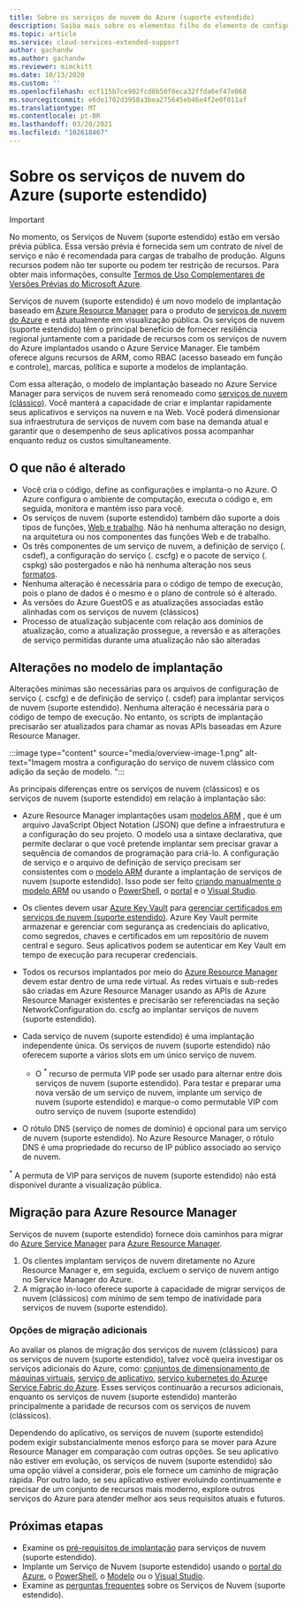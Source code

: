```yaml
---
title: Sobre os serviços de nuvem do Azure (suporte estendido)
description: Saiba mais sobre os elementos filho do elemento de configuração de rede do arquivo de configuração de serviço, que especifica os valores de rede virtual e DNS.
ms.topic: article
ms.service: cloud-services-extended-support
author: gachandw
ms.author: gachandw
ms.reviewer: mimckitt
ms.date: 10/13/2020
ms.custom: ''
ms.openlocfilehash: ecf115b7ce902fcd8b50f0eca32ffda6ef47e068
ms.sourcegitcommit: e6de1702d3958a3bea275645eb46e4f2e0f011af
ms.translationtype: MT
ms.contentlocale: pt-BR
ms.lasthandoff: 03/20/2021
ms.locfileid: "102618467"
---
```

# <a name="about-azure-cloud-services-extended-support"></a>Sobre os serviços de nuvem do Azure (suporte estendido)

> [!IMPORTANT]
> No momento, os Serviços de Nuvem (suporte estendido) estão em versão prévia pública.
> Essa versão prévia é fornecida sem um contrato de nível de serviço e não é recomendada para cargas de trabalho de produção. Alguns recursos podem não ter suporte ou podem ter restrição de recursos. Para obter mais informações, consulte [Termos de Uso Complementares de Versões Prévias do Microsoft Azure](https://azure.microsoft.com/support/legal/preview-supplemental-terms/).

Serviços de nuvem (suporte estendido) é um novo modelo de implantação baseado em [Azure Resource Manager](../azure-resource-manager/management/overview.md) para o produto de [serviços de nuvem do Azure](https://azure.microsoft.com/services/cloud-services/) e está atualmente em visualização pública. Os serviços de nuvem (suporte estendido) têm o principal benefício de fornecer resiliência regional juntamente com a paridade de recursos com os serviços de nuvem do Azure implantados usando o Azure Service Manager. Ele também oferece alguns recursos de ARM, como RBAC (acesso baseado em função e controle), marcas, política e suporte a modelos de implantação.  

Com essa alteração, o modelo de implantação baseado no Azure Service Manager para serviços de nuvem será renomeado como [serviços de nuvem (clássico)](../cloud-services/cloud-services-choose-me.md). Você manterá a capacidade de criar e implantar rapidamente seus aplicativos e serviços na nuvem e na Web. Você poderá dimensionar sua infraestrutura de serviços de nuvem com base na demanda atual e garantir que o desempenho de seus aplicativos possa acompanhar enquanto reduz os custos simultaneamente.  

## <a name="what-does-not-change"></a>O que não é alterado 
- Você cria o código, define as configurações e implanta-o no Azure. O Azure configura o ambiente de computação, executa o código e, em seguida, monitora e mantém isso para você.
- Os serviços de nuvem (suporte estendido) também dão suporte a dois tipos de funções, [Web e trabalho](../cloud-services/cloud-services-choose-me.md). Não há nenhuma alteração no design, na arquitetura ou nos componentes das funções Web e de trabalho. 
- Os três componentes de um serviço de nuvem, a definição de serviço (. csdef), a configuração do serviço (. cscfg) e o pacote de serviço (. cspkg) são postergados e não há nenhuma alteração nos seus [formatos](cloud-services-model-and-package.md). 
- Nenhuma alteração é necessária para o código de tempo de execução, pois o plano de dados é o mesmo e o plano de controle só é alterado. 
- As versões do Azure GuestOS e as atualizações associadas estão alinhadas com os serviços de nuvem (clássicos)
- Processo de atualização subjacente com relação aos domínios de atualização, como a atualização prossegue, a reversão e as alterações de serviço permitidas durante uma atualização não são alteradas

## <a name="changes-in-deployment-model"></a>Alterações no modelo de implantação

Alterações mínimas são necessárias para os arquivos de configuração de serviço (. cscfg) e de definição de serviço (. csdef) para implantar serviços de nuvem (suporte estendido). Nenhuma alteração é necessária para o código de tempo de execução. No entanto, os scripts de implantação precisarão ser atualizados para chamar as novas APIs baseadas em Azure Resource Manager. 

:::image type="content" source="media/overview-image-1.png" alt-text="Imagem mostra a configuração do serviço de nuvem clássico com adição da seção de modelo. ":::

As principais diferenças entre os serviços de nuvem (clássicos) e os serviços de nuvem (suporte estendido) em relação à implantação são: 

- Azure Resource Manager implantações usam [modelos ARM](../azure-resource-manager/templates/overview.md) , que é um arquivo JavaScript Object Notation (JSON) que define a infraestrutura e a configuração do seu projeto. O modelo usa a sintaxe declarativa, que permite declarar o que você pretende implantar sem precisar gravar a sequência de comandos de programação para criá-lo. A configuração de serviço e o arquivo de definição de serviço precisam ser consistentes com o [modelo ARM](../azure-resource-manager/templates/overview.md) durante a implantação de serviços de nuvem (suporte estendido). Isso pode ser feito [criando manualmente o modelo ARM](deploy-template.md) ou usando o [PowerShell](deploy-powershell.md), o [portal](deploy-portal.md) e o [Visual Studio](deploy-visual-studio.md).  

- Os clientes devem usar [Azure Key Vault](../key-vault/general/overview.md) para [gerenciar certificados em serviços de nuvem (suporte estendido)](certificates-and-key-vault.md). Azure Key Vault permite armazenar e gerenciar com segurança as credenciais do aplicativo, como segredos, chaves e certificados em um repositório de nuvem central e seguro. Seus aplicativos podem se autenticar em Key Vault em tempo de execução para recuperar credenciais. 

- Todos os recursos implantados por meio do [Azure Resource Manager](../azure-resource-manager/templates/overview.md) devem estar dentro de uma rede virtual. As redes virtuais e sub-redes são criadas em Azure Resource Manager usando as APIs de Azure Resource Manager existentes e precisarão ser referenciadas na seção NetworkConfiguration do. cscfg ao implantar serviços de nuvem (suporte estendido).   

- Cada serviço de nuvem (suporte estendido) é uma implantação independente única. Os serviços de nuvem (suporte estendido) não oferecem suporte a vários slots em um único serviço de nuvem.  
    - O <sup>*</sup> recurso de permuta VIP pode ser usado para alternar entre dois serviços de nuvem (suporte estendido). Para testar e preparar uma nova versão de um serviço de nuvem, implante um serviço de nuvem (suporte estendido) e marque-o como permutable VIP com outro serviço de nuvem (suporte estendido)  

- O rótulo DNS (serviço de nomes de domínio) é opcional para um serviço de nuvem (suporte estendido). No Azure Resource Manager, o rótulo DNS é uma propriedade do recurso de IP público associado ao serviço de nuvem. 


<sup>*</sup> A permuta de VIP para serviços de nuvem (suporte estendido) não está disponível durante a visualização pública.  

## <a name="migration-to-azure-resource-manager"></a>Migração para Azure Resource Manager

Serviços de nuvem (suporte estendido) fornece dois caminhos para migrar do [Azure Service Manager](/powershell/azure/servicemanagement/overview) para [Azure Resource Manager](../azure-resource-manager/management/overview.md). 
1) Os clientes implantam serviços de nuvem diretamente no Azure Resource Manager e, em seguida, excluem o serviço de nuvem antigo no Service Manager do Azure. 
2) A migração in-loco oferece suporte à capacidade de migrar serviços de nuvem (clássicos) com mínimo de sem tempo de inatividade para serviços de nuvem (suporte estendido). 

### <a name="additional-migration-options"></a>Opções de migração adicionais

Ao avaliar os planos de migração dos serviços de nuvem (clássicos) para os serviços de nuvem (suporte estendido), talvez você queira investigar os serviços adicionais do Azure, como: [conjuntos de dimensionamento de máquinas virtuais](../virtual-machine-scale-sets/overview.md), [serviço de aplicativo](../app-service/overview.md), [serviço kubernetes do Azure](../aks/intro-kubernetes.md)e [Service Fabric do Azure](../service-fabric/service-fabric-overview.md). Esses serviços continuarão a recursos adicionais, enquanto os serviços de nuvem (suporte estendido) manterão principalmente a paridade de recursos com os serviços de nuvem (clássicos). 

Dependendo do aplicativo, os serviços de nuvem (suporte estendido) podem exigir substancialmente menos esforço para se mover para Azure Resource Manager em comparação com outras opções. Se seu aplicativo não estiver em evolução, os serviços de nuvem (suporte estendido) são uma opção viável a considerar, pois ele fornece um caminho de migração rápida. Por outro lado, se seu aplicativo estiver evoluindo continuamente e precisar de um conjunto de recursos mais moderno, explore outros serviços do Azure para atender melhor aos seus requisitos atuais e futuros. 

## <a name="next-steps"></a>Próximas etapas
- Examine os [pré-requisitos de implantação](deploy-prerequisite.md) para serviços de nuvem (suporte estendido).
- Implante um Serviço de Nuvem (suporte estendido) usando o [portal do Azure](deploy-portal.md), o [PowerShell](deploy-powershell.md), o [Modelo](deploy-template.md) ou o [Visual Studio](deploy-visual-studio.md).
- Examine as [perguntas frequentes](faq.md) sobre os Serviços de Nuvem (suporte estendido).